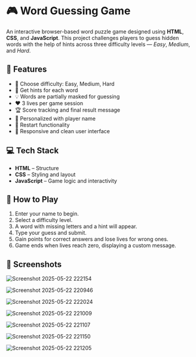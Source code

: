 # 🎮 Word Guessing Game

An interactive browser-based word puzzle game designed using **HTML**, **CSS**, and **JavaScript**. This project challenges players to guess hidden words with the help of hints across three difficulty levels — *Easy*, *Medium*, and *Hard*.

## 🚀 Features

- 🧠 Choose difficulty: Easy, Medium, Hard  
- 🎯 Get hints for each word  
- 💡 Words are partially masked for guessing  
- ❤️ 3 lives per game session  
- 🏆 Score tracking and final result message  
- 👤 Personalized with player name  
- 🔄 Restart functionality  
- 📱 Responsive and clean user interface

## 💻 Tech Stack

- **HTML** – Structure  
- **CSS** – Styling and layout  
- **JavaScript** – Game logic and interactivity



## 🧾 How to Play

1. Enter your name to begin.
2. Select a difficulty level.
3. A word with missing letters and a hint will appear.
4. Type your guess and submit.
5. Gain points for correct answers and lose lives for wrong ones.
6. Game ends when lives reach zero, displaying a custom message.

   

## 📸 Screenshots

![Screenshot 2025-05-22 222154](https://github.com/user-attachments/assets/76af6470-e7c1-45bc-bc3f-c88f4eedca0b)

![Screenshot 2025-05-22 220946](https://github.com/user-attachments/assets/40ed1acb-6671-48e0-9b02-e98a8a71e152)

![Screenshot 2025-05-22 222024](https://github.com/user-attachments/assets/54acf964-4ccb-457f-a3ac-432de1d3036b)

![Screenshot 2025-05-22 221009](https://github.com/user-attachments/assets/6582f451-2239-4320-b613-a66727a0b9fb)

![Screenshot 2025-05-22 221107](https://github.com/user-attachments/assets/e64d1385-22be-49f2-96ed-8755c6c90f2a)

![Screenshot 2025-05-22 221150](https://github.com/user-attachments/assets/49ac5d7f-15ad-468b-8e64-fe7746c57381)

![Screenshot 2025-05-22 221205](https://github.com/user-attachments/assets/51d9487e-dc8d-439e-b663-1eb30081caa1)


